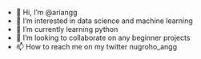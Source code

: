- 👋 Hi, I’m @ariangg
- 👀 I’m interested in data science and machine learning
- 🌱 I’m currently learning python
- 💞️ I’m looking to collaborate on any beginner projects
- 📫 How to reach me on my twitter nugroho_angg

<!---
arifutze/arifutze is a ✨ special ✨ repository because its `README.md` (this file) appears on your GitHub profile.
You can click the Preview link to take a look at your changes.
--->
